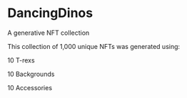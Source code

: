 # DancingDinos
A generative NFT collection
<br>

This collection of 1,000 unique NFTs was generated using:

10 T-rexs

10 Backgrounds

10 Accessories
